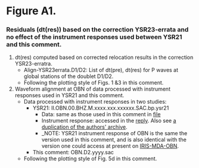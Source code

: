 # Figure A1. 
### Residuals (dt(res)) based on the correction YSR23-errata and no effect of the instrument responses used between YSR21 and this comment. 
1. dt(res) computed based on corrected relocation results in the correction YSR23-erratra.
   - Align-YSR23errata.D1/D2: List of dt(pre), dt(res) for P waves at global stations of the doublet D1/D2.
   - Following the plotting style of Figs. 1 &3 in this comment.
2. Waveform alignment at OBN of data processed with instrument responses used in YSR21 and this comment.
   - Data processed with instrument responses in two studies:
     - YSR21: II.OBN.00.BHZ.M.xxxx.xxx.xxxxxx.SAC.bp.ysr21
       - Data: same as those used in this comment in [file](https://drive.google.com/drive/folders/1UTYFrVcsD4f5Gl1H8fE8Cw8pLZmHhQFF?usp=drive_link)
       - Instrument response: accessed in the [reply](https://github.com/yiyanguiuc/Data-used-in-Reply-to-Zhang-and-Wen). Also see [a duplication of the authors' archive](https://drive.google.com/file/d/1wNkmC2OmnrXnHrW1BGAVshxsK_vXWoDM/view?usp=drive_link).
       - _NOTE: YSR21 instrument response of OBN is the same the version used in this comment, and is also identical with the version one could access at present on [IRIS-MDA-OBN](https://ds.iris.edu/mda/II/OBN/).
     - This comment: OBN.D2.yyyy.sac
   - Following the plotting style of Fig. 5d in this comment.
